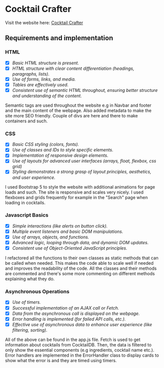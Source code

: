 # Cocktail Crafter
Visit the website here: [Cocktail Crafter](https://cocktailcrafter.pages.dev)
## Requirements and implementation
### HTML
- [x] _Basic HTML structure is present._
- [x] _HTML structure with clear content differentiation (headings, paragraphs, lists)._
- [x] _Use of forms, links, and media._
- [x] _Tables are effectively used._
- [x] _Consistent use of semantic HTML throughout, ensuring better structure and understanding of the content._ 

Semantic tags are used throughout the website e.g in Navbar and footer and the main content of the webpage. Also added metadata to make the site more SEO friendly. Couple of divs are here and there to make containers and such.

### CSS
- [x] _Basic CSS styling (colors, fonts)._
- [x] _Use of classes and IDs to style specific elements._
- [x] _Implementation of responsive design elements._
- [x] _Use of layouts for advanced user interfaces (arrays, float, flexbox, css grid)_
- [x] _Styling demonstrates a strong grasp of layout principles, aesthetics, and user experience._ 

I used Bootstrap 5 to style the website with additional animations for page loads and such. The site is responsive and scales very nicely. I used flexboxes and grids frequently for example in the "Search" page when loading in cocktails.

### Javascript Basics
- [x] _Simple interactions (like alerts on button click)._
- [x] _Multiple event listeners and basic DOM manipulations._
- [x] _Use of arrays, objects, and functions._
- [x] _Advanced logic, looping through data, and dynamic DOM updates._
- [x] _Consistent use of Object-Oriented JavaScript principles._

I refactored all the functions to their own classes as static methods that can be called when needed. This makes the code able to scale well if needed and improves the readability of the code. All the classes and their methods are commented and there's some more commenting on different methods explaining what they do.

### Asynchronous Operations
- [x] _Use of timers._
- [x] _Successful implementation of an AJAX call or Fetch._
- [x] _Data from the asynchronous call is displayed on the webpage._
- [x] _Error handling is implemented (for failed API calls, etc.)._
- [x] _Effective use of asynchronous data to enhance user experience (like filtering, sorting)._

All of the above can be found in the app.js file. Fetch is used to get information about cocktails from CocktailDB. Then, the data is filtered to only show the essential components (e.g ingredients, cocktail name etc.). Error handlers are implemented in the ErrorHandler class to display cards to show what the error is and they are timed using timers. 

